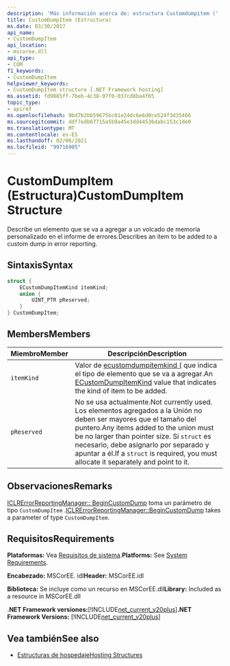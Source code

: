```yaml
---
description: 'Más información acerca de: estructura Customdumpitem ('
title: CustomDumpItem (Estructura)
ms.date: 03/30/2017
api_name:
- CustomDumpItem
api_location:
- mscoree.dll
api_type:
- COM
f1_keywords:
- CustomDumpItem
helpviewer_keywords:
- CustomDumpItem structure [.NET Framework hosting]
ms.assetid: fd9085ff-7beb-4c38-97f0-037cd8ba4f65
topic_type:
- apiref
ms.openlocfilehash: 9bd7b2bb59675bc01e24dc6e6d0ce524f3d35466
ms.sourcegitcommit: ddf7edb67715a5b9a45e3dd44536dabc153c1de0
ms.translationtype: MT
ms.contentlocale: es-ES
ms.lasthandoff: 02/06/2021
ms.locfileid: "99716905"
---
```

# <a name="customdumpitem-structure"></a><span data-ttu-id="7cece-103">CustomDumpItem (Estructura)</span><span class="sxs-lookup"><span data-stu-id="7cece-103">CustomDumpItem Structure</span></span>

<span data-ttu-id="7cece-104">Describe un elemento que se va a agregar a un volcado de memoria personalizado en el informe de errores.</span><span class="sxs-lookup"><span data-stu-id="7cece-104">Describes an item to be added to a custom dump in error reporting.</span></span>  
  
## <a name="syntax"></a><span data-ttu-id="7cece-105">Sintaxis</span><span class="sxs-lookup"><span data-stu-id="7cece-105">Syntax</span></span>  
  
```cpp  
struct {  
    ECustomDumpItemKind itemKind;
    union {  
        UINT_PTR pReserved;  
    }  
} CustomDumpItem;  
```  
  
## <a name="members"></a><span data-ttu-id="7cece-106">Members</span><span class="sxs-lookup"><span data-stu-id="7cece-106">Members</span></span>  
  
|<span data-ttu-id="7cece-107">Miembro</span><span class="sxs-lookup"><span data-stu-id="7cece-107">Member</span></span>|<span data-ttu-id="7cece-108">Descripción</span><span class="sxs-lookup"><span data-stu-id="7cece-108">Description</span></span>|  
|------------|-----------------|  
|`itemKind`|<span data-ttu-id="7cece-109">Valor de [ecustomdumpitemkind (](ecustomdumpitemkind-enumeration.md) que indica el tipo de elemento que se va a agregar.</span><span class="sxs-lookup"><span data-stu-id="7cece-109">An [ECustomDumpItemKind](ecustomdumpitemkind-enumeration.md) value that indicates the kind of item to be added.</span></span>|  
|`pReserved`|<span data-ttu-id="7cece-110">No se usa actualmente.</span><span class="sxs-lookup"><span data-stu-id="7cece-110">Not currently used.</span></span> <span data-ttu-id="7cece-111">Los elementos agregados a la Unión no deben ser mayores que el tamaño del puntero.</span><span class="sxs-lookup"><span data-stu-id="7cece-111">Any items added to the union must be no larger than pointer size.</span></span> <span data-ttu-id="7cece-112">Si `struct` es necesario, debe asignarlo por separado y apuntar a él.</span><span class="sxs-lookup"><span data-stu-id="7cece-112">If a `struct` is required, you must allocate it separately and point to it.</span></span>|  
  
## <a name="remarks"></a><span data-ttu-id="7cece-113">Observaciones</span><span class="sxs-lookup"><span data-stu-id="7cece-113">Remarks</span></span>  

 <span data-ttu-id="7cece-114">[ICLRErrorReportingManager:: BeginCustomDump](iclrerrorreportingmanager-begincustomdump-method.md) toma un parámetro de tipo `CustomDumpItem` .</span><span class="sxs-lookup"><span data-stu-id="7cece-114">[ICLRErrorReportingManager::BeginCustomDump](iclrerrorreportingmanager-begincustomdump-method.md) takes a parameter of type `CustomDumpItem`.</span></span>  
  
## <a name="requirements"></a><span data-ttu-id="7cece-115">Requisitos</span><span class="sxs-lookup"><span data-stu-id="7cece-115">Requirements</span></span>  

 <span data-ttu-id="7cece-116">**Plataformas:** Vea [Requisitos de sistema](../../get-started/system-requirements.md).</span><span class="sxs-lookup"><span data-stu-id="7cece-116">**Platforms:** See [System Requirements](../../get-started/system-requirements.md).</span></span>  
  
 <span data-ttu-id="7cece-117">**Encabezado:** MSCorEE. idl</span><span class="sxs-lookup"><span data-stu-id="7cece-117">**Header:** MSCorEE.idl</span></span>  
  
 <span data-ttu-id="7cece-118">**Biblioteca:** Se incluye como un recurso en MSCorEE.dll</span><span class="sxs-lookup"><span data-stu-id="7cece-118">**Library:** Included as a resource in MSCorEE.dll</span></span>  
  
 <span data-ttu-id="7cece-119">**.NET Framework versiones:**[!INCLUDE[net_current_v20plus](../../../../includes/net-current-v20plus-md.md)]</span><span class="sxs-lookup"><span data-stu-id="7cece-119">**.NET Framework Versions:** [!INCLUDE[net_current_v20plus](../../../../includes/net-current-v20plus-md.md)]</span></span>  
  
## <a name="see-also"></a><span data-ttu-id="7cece-120">Vea también</span><span class="sxs-lookup"><span data-stu-id="7cece-120">See also</span></span>

- [<span data-ttu-id="7cece-121">Estructuras de hospedaje</span><span class="sxs-lookup"><span data-stu-id="7cece-121">Hosting Structures</span></span>](hosting-structures.md)
